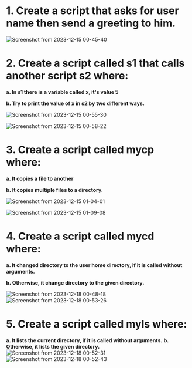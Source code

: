 # 1. Create a script that asks for user name then send a greeting to him.

 ![Screenshot from 2023-12-15 00-45-40](https://github.com/shimaafathi123/ITI_OS_intake44/assets/93112282/aa93dfc0-1d5f-451a-8496-6faaeae6dd4e)

# 2. Create a script called s1 that calls another script s2 where:
  **a. In s1 there is a variable called x, it's value 5**
  
  **b. Try to print the value of x in s2 by two different ways.**
  
  ![Screenshot from 2023-12-15 00-55-30](https://github.com/shimaafathi123/ITI_OS_intake44/assets/93112282/fe75f9bd-b5fd-499a-b043-8ea1625331a6)
  
![Screenshot from 2023-12-15 00-58-22](https://github.com/shimaafathi123/ITI_OS_intake44/assets/93112282/8a091c32-ee16-4b7e-b550-bfe58202556b)

# 3. Create a script called mycp where:
  **a. It copies a file to another**
  
  **b. It copies multiple files to a directory.**
  
  ![Screenshot from 2023-12-15 01-04-01](https://github.com/shimaafathi123/ITI_OS_intake44/assets/93112282/2a3e122e-3b31-4b0a-8fe9-4fc18d920ac9)
  
![Screenshot from 2023-12-15 01-09-08](https://github.com/shimaafathi123/ITI_OS_intake44/assets/93112282/a6cfaa2b-5278-4b41-a819-bc9863504047)

# 4. Create a script called mycd where:
  **a. It changed directory to the user home directory, if it is called without arguments.**
  
  **b. Otherwise, it change directory to the given directory.**
  
  ![Screenshot from 2023-12-18 00-48-18](https://github.com/shimaafathi123/ITI_OS_intake44/assets/93112282/d302997f-9cd8-48bf-91c5-b8653418e67f)
![Screenshot from 2023-12-18 00-53-26](https://github.com/shimaafathi123/ITI_OS_intake44/assets/93112282/4bc0bc9b-09f4-420c-a4c6-e9fac7eb57eb)

# 5. Create a script called myls where:
  **a. It lists the current directory, if it is called without arguments.**
  **b. Otherwise, it lists the given directory.**
![Screenshot from 2023-12-18 00-52-31](https://github.com/shimaafathi123/ITI_OS_intake44/assets/93112282/97c9ba29-2dc5-42dc-ac4a-2c32bf39dfbd)
![Screenshot from 2023-12-18 00-52-43](https://github.com/shimaafathi123/ITI_OS_intake44/assets/93112282/4ab5967f-f4f9-41fa-a086-55ba0db98ef0)
